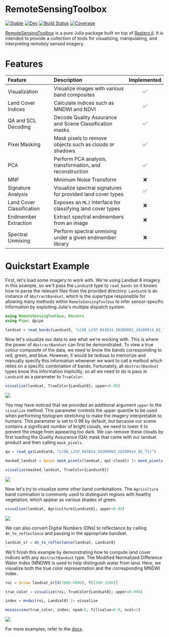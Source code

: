 # RemoteSensingToolbox

[![Stable](https://img.shields.io/badge/docs-stable-blue.svg)](https://JoshuaBillson.github.io/RemoteSensingToolbox.jl/stable/)
[![Dev](https://img.shields.io/badge/docs-dev-blue.svg)](https://JoshuaBillson.github.io/RemoteSensingToolbox.jl/dev/)
[![Build Status](https://github.com/JoshuaBillson/RemoteSensingToolbox.jl/actions/workflows/CI.yml/badge.svg?branch=main)](https://github.com/JoshuaBillson/RemoteSensingToolbox.jl/actions/workflows/CI.yml?query=branch%3Amain)
[![Coverage](https://codecov.io/gh/JoshuaBillson/RemoteSensingToolbox.jl/branch/main/graph/badge.svg)](https://codecov.io/gh/JoshuaBillson/RemoteSensingToolbox.jl)

[RemoteSensingToolbox](https://github.com/JoshuaBillson/RemoteSensingToolbox.jl) is a pure Julia package built on top of [Rasters.jl](https://github.com/rafaqz/Rasters.jl). It is intended to provide a collection of tools for visualizing, manipulating, and interpreting remotely sensed imagery.

# Features

| Feature                   | Description                                                 | Implemented        |
| :------------------------ | :---------------------------------------------------------- | :----------------: |
| Visualization             | Visualize images with various band composites               | :white_check_mark: |
| Land Cover Indices        | Calculate indices such as MNDWI and NDVI                    | :white_check_mark: |
| QA and SCL Decoding       | Decode Quality Assurance and Scene Classification masks     | :white_check_mark: |
| Pixel Masking             | Mask pixels to remove objects such as clouds or shadows     | :white_check_mark: |
| PCA                       | Perform PCA analysis, transformation, and reconstruction    | :white_check_mark: |
| MNF                       | Minimum Noise Transform                                     | :x:                |
| Signature Analysis        | Visualize spectral signatures for provided land cover types | :white_check_mark: |
| Land Cover Classification | Exposes an `MLJ` interface for classifying land cover types | :x:                |
| Endmember Extraction      | Extract spectral endmembers from an image                   | :x:                |
| Spectral Unmixing         | Perform spectral unmixing under a given endmember library   | :x:                |

# Quickstart Example

First, let's load some imagery to work with. We're using Landsat 8 imagery in this example, so we'll pass the `Landsat8` type to `read_bands` so it knows how to parse the relevant files from the provided directory. `Landsat8` is an instance of `AbstractBandset`, which is the supertype responsible for allowing many methods within `RemoteSensingToolbox` to infer sensor-specific information by exploiting Julia's multiple dispatch system.

```julia
using RemoteSensingToolbox, Rasters
using Pipe: @pipe

landsat = read_bands(Landsat8, "LC08_L2SP_043024_20200802_20200914_02_T1/")
```

Now let's visualize our data to see what we're working with. This is where the power of `AbstractBandset` can first be demonstrated. To view a true colour composite of the data, we need to know the bands corresponding to red, green, and blue. However, it would be tedious to memorize and manually specify this information whenever we want to call a method which relies on a specific combination of bands. Fortunately, all `AbstractBandset` types know this information implicitly, so all we need to do is pass in `Landsat8` as a parameter to `TrueColor`.

```julia
visualize(landsat, TrueColor{Landsat8}; upper=0.90)
```

![](https://github.com/JoshuaBillson/RemoteSensingToolbox.jl/blob/main/docs/src/figures/true_color.png?raw=true)

You may have noticed that we provided an additional argument `upper` to the `visualize` method. This parameter controls the upper quantile to be used when performing histogram stretching to make the imagery interpretable to humans. This parameter is set to 0.98 by default, but because our scene contains a significant number of bright clouds, we need to lower it to prevent the image from appearing too dark. We can remove these clouds by first loading the Quality Assurance (QA) mask that came with our landsat product and then calling `mask_pixels`.

```julia
qa = read_qa(Landsat8, "LC08_L2SP_043024_20200802_20200914_02_T1/")

masked_landsat = @pipe mask_pixels(landsat, qa[:cloud]) |> mask_pixels(_, qa[:cloud_shadow])

visualize(masked_landsat, TrueColor{Landsat8})
```

![](https://github.com/JoshuaBillson/RemoteSensingToolbox.jl/blob/main/docs/src/figures/masked.png?raw=true)

Now let's try to visualize some other band combinations. The `Agriculture` band comination is commonly used to distinguish regions with healthy vegetation, which appear as various shades of green.

```julia
visualize(landsat, Agriculture{Landsat8}; upper=0.90)
```
![](https://github.com/JoshuaBillson/RemoteSensingToolbox.jl/blob/main/docs/src/figures/agriculture.png?raw=true)

We can also convert Digital Numbers (DNs) to reflectance by calling `dn_to_reflectance` and passing in the appropriate bandset.

```julia
landsat_sr = dn_to_reflectance(landsat, Landsat8)
```

We'll finish this example by demonstrating how to compute land cover indices with any `AbstractBandset` type. The Modified Normalized Difference Water Index (MNDWI) is used to help distinguish water from land. Here, we visualize both the true color representation and the corresponding MNDWI index.

```julia
roi = @view landsat_sr[X(5800:6800), Y(2200:3200)]

true_color = visualize(roi, TrueColor{Landsat8}; upper=0.998)

index = mndwi(roi, Landsat8) |> visualize

mosaicview(true_color, index; npad=5, fillvalue=0.0, ncol=2)
```

![](https://github.com/JoshuaBillson/RemoteSensingToolbox.jl/blob/main/docs/src/figures/patches.png?raw=true)

For more examples, refer to the [docs](https://JoshuaBillson.github.io/RemoteSensingToolbox.jl/stable/).

